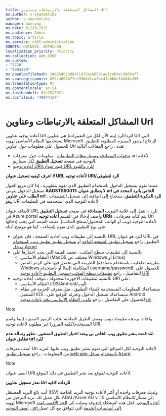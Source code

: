 ```yaml
---
title: المشاكل المتعلقة بالارتباطات وعناوين Url
ms.author: v-smandalika
author: v-smandalika
manager: dansimp
ms.date: 01/15/2021
ms.audience: Admin
ms.topic: article
ms.service: o365-administration
ROBOTS: NOINDEX, NOFOLLOW
localization_priority: Priority
ms.collection: Adm_O365
ms.custom:
- "7720"
- "9004329"
ms.openlocfilehash: 24885d873d6471a72ae66581ad1ceb0a19b664f7
ms.sourcegitcommit: 029c4697b77ce996d41ca74c4fa86de1bb84bd99
ms.translationtype: MT
ms.contentlocale: ar-SA
ms.lasthandoff: 01/25/2021
ms.locfileid: "49974157"
---
```

# <a name="issues-with-links-and-urls"></a>المشاكل المتعلقة بالارتباطات وعناوين Url

أعاده توجيه عناوين Url للرد/الرد (يتم الآن لكل من التعبيرات) هي عناوين Url التي يستخدمها النظام الأساسي لهويه Microsoft لإرجاع الرموز المميزة المطلوبة للتطبيق. للحصول علي معلومات حول عناوين Url هذه ، راجع المقالات التالية:

- [تدفقات المصادقة وسيناريوهات التطبيقات](https://docs.microsoft.com/azure/active-directory/develop/authentication-flows-app-scenarios) -معلومات حول معرفات uri لأعاده التوجيه في صفحه **تسجيل التطبيق** لكل سيناريو.
- [أعاده توجيه URI/قيود عنوان URL للرد والقيود](https://docs.microsoft.com/azure/active-directory/develop/reply-url)

**لا اعرف كيفيه تسجيل عنوان URL لأعاده توجيه URI/الرد لتطبيقي**

عندما تقوم بتسجيل الدخول باستخدام التطبيق الذي تقوم بتطويره ، إذا كان مربع الحوار تسجيل الدخول يعرض **AADSTS50011: لا يتطابق عنوان url الخاص بالرد <your app ID> المحدد في الطلب علي عناوين url للرد المكونة للتطبيق**، ستحتاج إلى اضافته إلى تسجيل التطبيقات ، وهو URI لأعاده التوجيه الذي استخدمته في التعليمات

لأضافه عنوان URL للرد ، انتقل إلى علامة التبويب **المصادقة** في صفحه **تسجيل التطبيق** في Azure portal وأضف إدخالا في القسم **أعاده توجيه URIs** . يتم كتابه معرفات Uri لأعاده التوجيه (ويب أو الهاتف المحمول/سطح المكتب). تعتمد القيمة التي يجب إدخالها علي نوع التطبيق الذي تقوم بإنشاءه ، كما هو موضح أدناه:

- بالنسبة إلى تطبيقات ويب أحاديه الصفحة ، فان عنوان URL للرد هو عنوان URL في التطبيق. راجع [تسجيل تطبيق الصفحة الواحد](https://docs.microsoft.com/azure/active-directory/develop/scenario-spa-app-registration#register-a-redirect-uri) أو [تسجيل تطبيق تطبيق ويب باستخدام مدخل Azure](https://docs.microsoft.com/azure/active-directory/develop/scenario-web-app-sign-user-app-registration?tabs=aspnetcore#register-an-app-using-azure-portal)
- بالنسبة إلى تطبيقات سطح المكتب ، تعتمد القيمة التي يجب اختيارها علي:
    - النظام الأساسي (MacOS مختلف عن Windows أو Linux)
    - الطريقة التي تحصل فيها علي الرمز المميز (بطريقه تفاعليه ، باستخدام مصادقه Windows المتكاملة [إيفا] أو باستخدام username/password).
    للحصول علي التفاصيل ، راجع [تطبيقات سطح المكتب-تسجيل التطبيق-أعاده توجيه URi](https://docs.microsoft.com/azure/active-directory/develop/scenario-desktop-app-registration#redirect-uris)
- بالنسبة لتطبيقات الاجهزه المحمولة ، تتوقف أعاده توجيه URI علي:
    - النظام الأساسي (iOS/Android/أوب)
    - ستساعدك المعلومات المستخدمة لإنشاء التطبيق ، مثل معرف الحزمة في نظام التشغيل iOS ، سيساعدك تسجيل الدخول وتجزئه التوقيع علي Android. للحصول علي التفاصيل ، راجع [تكوين النظام الأساسي وقم باعاده توجيه uri](https://docs.microsoft.com/azure/active-directory/develop/scenario-mobile-app-registration#platform-configuration-and-redirect-uris).

> [!NOTE]
> واجات برمجه تطبيقات ويب وبعض الطرق الصامتة لجلب الرموز المميزة (إيفا واسم المستخدم/كلمه المرور) غير مطلوبه لأعاده توجيه URI.

**لقد قمت بنشر تطبيق ويب الخاص بي وعند اختبار التطبيق المنشور ، تظهر رسالة عدم تطابق عنوان url للرد**

أضف معرفات Uri لأعاده التوجيه لكل المواقع التي تقوم بنشر تطبيق ويب عليها. لمزيد من المعلومات ، راجع [تسجيل تطبيق web app باستخدام مدخل Azure](https://docs.microsoft.com/azure/active-directory/develop/scenario-web-app-sign-user-app-registration).

> [!NOTE]
> أضف عنوان URI لأعاده التوجيه لموقع بعد نشر التطبيق في ذلك الموقع.

**تعذر تسجيل عناوين Url للردات كافيه**

أنت بائع البريد المستقل (ISV) ولديك معرفات واحده أو أكثر لأعاده توجيه البريد الخاصة بكل عميل لك. تريد الترحيل من ADAL/Azure AD v 1.0 إلى مسال/النظام الأساسي لهويه Microsoft وقد وصلت إلى [الحد الأقصى لعدد uri أعاده التوجيه](https://docs.microsoft.com/azure/active-directory/develop/reply-url#maximum-number-of-redirect-uris). لحل هذه المشكلة ، [أضف التوجيه uri إلى أساسيات الخدمة](https://docs.microsoft.com/azure/active-directory/develop/reply-url#add-redirect-uris-to-service-principals) التي تتوافق مع كل عميل.
